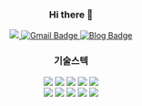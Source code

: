   <div align=center>

### Hi there 👋

<a href="https://hits.seeyoufarm.com/" rel="nofollow">
<img src="https://hits.seeyoufarm.com/api/count/incr/badge.svg?url=https%3A%2F%2Fgithub.com%2Fckdgus08&count_bg=%2379C83D&title_bg=%23555555&icon=&icon_color=%23E7E7E7&title=hits&edge_flat=false" style="max-width:100%;">
</a>

<a href="mailto:atssajoa@gmail.com" rel="nofollow">
<img src="https://camo.githubusercontent.com/eb30675c8ccc90182c9976825c0c6ff142d1f6b1eb8cac545fcf3494f94e09ea/68747470733a2f2f696d672e736869656c64732e696f2f62616467652f476d61696c2d6431343833363f7374796c653d666c61742d737175617265266c6f676f3d476d61696c266c6f676f436f6c6f723d7768697465266c696e6b3d6d61696c746f3a6a6a756865653039313340676d61696c2e636f6d" alt="Gmail Badge" data-canonical-src="https://img.shields.io/badge/Gmail-d14836?style=flat-square&amp;logo=Gmail&amp;logoColor=white&amp;link=mailto:atssajoa@gmail.com" style="max-width:100%;">
</a>

<a href="https://ckdgus.tistory.com/" rel="nofollow">
<img src="https://camo.githubusercontent.com/64f057ff7601565f95dd84556b5a7da298d4a4c8ca286edff1ede6b1466c6674/687474703a2f2f696d672e736869656c64732e696f2f62616467652f2d426c6f672d627269676874677265656e3f7374796c653d666c61742d737175617265266c6f676f3d464635373232266c696e6b3d68747470733a2f2f626c6f672e6e617665722e636f6d2f6368616a75687569313233" alt="Blog Badge" data-canonical-src="http://img.shields.io/badge/-Blog-brightgreen?style=flat-square&amp;logo=FF5722&amp;link=https://ckdgus.tistory.com/" style="max-width:100%;">
  </a>
  
  </div>
  
  
  <div align=center>
  
  ### 기술스텍
  
  <img src="https://img.shields.io/badge/-SpringBoot-6DB33F?style=flat-square&logo=Spring&logoColor=white"/>
  <img src="https://img.shields.io/badge/-Java-007396?style=flat-square&logo=Java&logoColor=white"/>
  <img src="https://img.shields.io/badge/-AWS-ff7f00?style=flat-square&logo=Amazon AWS&logoColor=white"/>
  <img src="https://img.shields.io/badge/-Mysql-4479A1?style=flat-square&logo=Mysql&logoColor=white"/>
  <img src="https://img.shields.io/badge/-GitHub-181717?style=flat-square&logo=GitHub&logoColor=white"/>

  </div>
  <div align=center>

  <img src="https://img.shields.io/badge/-Matlab-0076A8?style=flat-square&logo=Mathworks&logoColor=white"/>
  <img src="https://img.shields.io/badge/-Android Studio-3DDC84?style=flat-square&logo=Android Studio&logoColor=white"/>
  <img src="https://img.shields.io/badge/-MacOS-000000?style=flat-square&logo=APPLE&logoColor=white"/>
  <img src="https://img.shields.io/badge/-Arduino-00979D?style=flat-square&logo=Arduino&logoColor=white"/>
  <img src="https://img.shields.io/badge/-Python-3776AB?style=flat-square&logo=Python&logoColor=white"/>
  
  </div>

